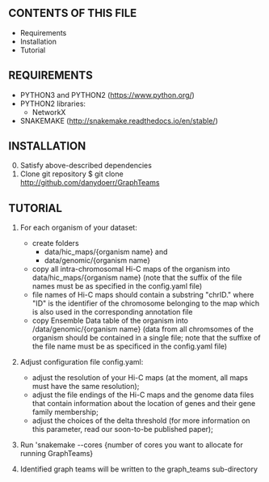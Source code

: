CONTENTS OF THIS FILE
------------------------------------------------------------------------------

* Requirements
* Installation
* Tutorial


REQUIREMENTS
------------------------------------------------------------------------------

* PYTHON3 and PYTHON2 (https://www.python.org/)
* PYTHON2 libraries:
    - NetworkX
* SNAKEMAKE (http://snakemake.readthedocs.io/en/stable/)


INSTALLATION
------------------------------------------------------------------------------

0. Satisfy above-described dependencies
1. Clone git repository
    $ git clone http://github.com/danydoerr/GraphTeams


TUTORIAL
------------------------------------------------------------------------------

1. For each organism of your dataset:
    * create folders 
        - data/hic_maps/{organism name} and 
        - data/genomic/{organism name}
    * copy all intra-chromosomal Hi-C maps of the organism into
      data/hic_maps/{organism name} (note that the suffix of the file names must
      be as specified in the config.yaml file)
    * file names of Hi-C maps should contain a substring "chrID." where "ID" is
      the identifier of the chromosome belonging to the map which is also used
      in the corresponding annotation file
    * copy Ensemble Data table of the organism into /data/genomic/{organism
      name} (data from all chromsomes of the organism should be contained in a
      single file; note that the suffixe of the file name must be as specificed
      in the config.yaml file)

2. Adjust configuration file config.yaml:
    * adjust the resolution of your Hi-C maps (at the moment, all maps must have
      the same resolution);
    * adjust the file endings of the Hi-C maps and the genome data files that
      contain information about the location of genes and their gene family
      membership; 
    * adjust the choices of the delta threshold (for more information on this
      parameter, read our soon-to-be published paper);

3. Run 'snakemake --cores {number of cores you want to allocate for running GraphTeams}
4. Identified graph teams will be written to the graph_teams sub-directory
